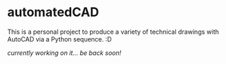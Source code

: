 # automatedCAD
This is a personal project to produce a variety of technical drawings with AutoCAD via a Python sequence. :D

*currently working on it... be back soon!*
